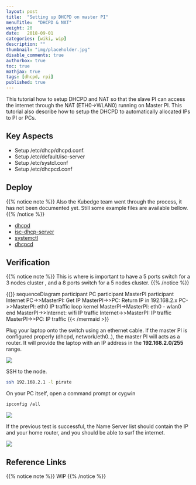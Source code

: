 ```yaml
---
layout: post
title:  "Setting up DHCPD on master PI"
menuTitle:  "DHCPD & NAT"
weight: 20
date:   2018-09-01
categories: [wiki, wip]
description: ""
thumbnail: "img/placeholder.jpg"
disable_comments: true
authorbox: true
toc: true
mathjax: true
tags: [dhcpd, rpi]
published: true
---
```


This tutorial how to setup DHCPD and NAT so that the slave PI can access the 
internet through the NAT (ETH0->WLAN0) running on Master PI. This tutorial
also describe how to setup the DHCPD to automatically allocated IPs to PI or PCs.

<!--more-->

## Key Aspects

- Setup /etc/dhcp/dhcpd.conf.
- Setup /etc/default/isc-server
- Setup /etc/systcl.conf 
- Setup /etc/dhcpcd.conf 

## Deploy

{{% notice note %}}
Also the Kubedge team went through the process, it has not been documented yet. Still some example files are available bellow.
{{% /notice %}}

- [dhcpd](https://github.com/kubedge/kube-rpi/blob/master/config/cluster1/hypriotos/kubemaster-pi/etc/dhcp/dhcpd.conf)
- [isc-dhcp-server](https://github.com/kubedge/kube-rpi/blob/master/config/cluster1/hypriotos/kubemaster-pi/etc/default/isc-dhcp-server)
- [systemctl](https://github.com/kubedge/kube-rpi/blob/master/config/cluster1/hypriotos/kubemaster-pi/etc/sysctl.conf)
- [dhcpcd](https://github.com/kubedge/kube-rpi/blob/master/config/cluster1/hypriotos/kubemaster-pi/etc/dhcpcd.conf)

## Verification

{{% notice note %}}
This is where is important to have a 5 ports switch for a 3 nodes cluster , and a 8 ports switch for a 5 nodes cluster.
{{% /notice %}}

{{<mermaid>}}
sequenceDiagram
    participant PC
    participant MasterPI
    participant Internet
    PC->>MasterPI: Get IP
    MasterPI->>PC: Return IP in 192.168.2.x
    PC->>MasterPI: eth0 IP traffic
    loop kernel
        MasterPI->MasterPI: eth0 - wlan0 
    end
    MasterPI->>Internet: wifi IP traffic
    Internet->>MasterPI: IP traffic
    MasterPI->>PC: IP traffic
{{< /mermaid >}}

Plug your laptop onto the switch using an ethernet cable. If the master PI is configured properly (dhcpd, network/eth0..),
the master PI will acts as a router. It will provide the laptop with an IP address in the **192.168.2.0/255** range.

![](/images/networks/eth0_pict1.png)

SSH to the node.
```bash
ssh 192.168.2.1 -l pirate
```

On your PC itself, open a command prompt or cygwin
```bash
ipconfig /all
```
![](/images/networks/eth0_pict2.png)

If the previous test is successful, the Name Server list should contain the IP and your home router, and you should be able
to surf the internet.

![](/images/networks/eth0_pict3.png)

## Reference Links

{{% notice note %}}
WIP
{{% /notice %}}
